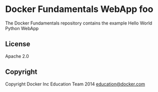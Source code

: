 Docker Fundamentals WebApp
foo 
==========================

The Docker Fundamentals repository contains the example Hello World Python WebApp

## License

Apache 2.0

## Copyright

Copyright Docker Inc Education Team 2014 <education@docker.com>
